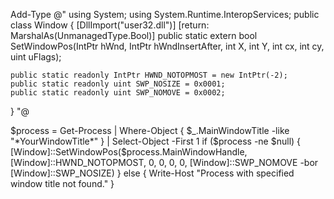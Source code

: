 Add-Type @"
using System;
using System.Runtime.InteropServices;
public class Window {
    [DllImport("user32.dll")]
    [return: MarshalAs(UnmanagedType.Bool)]
    public static extern bool SetWindowPos(IntPtr hWnd, IntPtr hWndInsertAfter, int X, int Y, int cx, int cy, uint uFlags);

    public static readonly IntPtr HWND_NOTOPMOST = new IntPtr(-2);
    public static readonly uint SWP_NOSIZE = 0x0001;
    public static readonly uint SWP_NOMOVE = 0x0002;
}
"@

$process = Get-Process | Where-Object { $_.MainWindowTitle -like "*YourWindowTitle*" } | Select-Object -First 1
if ($process -ne $null) {
    [Window]::SetWindowPos($process.MainWindowHandle, [Window]::HWND_NOTOPMOST, 0, 0, 0, 0, [Window]::SWP_NOMOVE -bor [Window]::SWP_NOSIZE)
} else {
    Write-Host "Process with specified window title not found."
}
